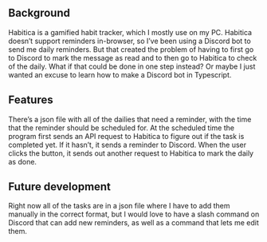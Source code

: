 ## Background

Habitica is a gamified habit tracker, which I mostly use on my PC. Habitica doesn’t support reminders in-browser, so I’ve been using a Discord bot to send me daily reminders. But that created the problem of having to first go to Discord to mark the message as read and to then go to Habitica to check of the daily. What if that could be done in one step instead? Or maybe I just wanted an excuse to learn how to make a Discord bot in Typescript.

## Features

There’s a json file with all of the dailies that need a reminder, with the time that the reminder should be scheduled for. At the scheduled time the program first sends an API request to Habitica to figure out if the task is completed yet. If it hasn’t, it sends a reminder to Discord. When the user clicks the button, it sends out another request to Habitica to mark the daily as done.

## Future development

Right now all of the tasks are in a json file where I have to add them manually in the correct format, but I would love to have a slash command on Discord that can add new reminders, as well as a command that lets me edit them.

